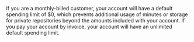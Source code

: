 If you are a monthly-billed customer, your account will have a default spending limit of $0, which prevents additional usage of minutes or storage for private repositories beyond the amounts included with your account. If you pay your account by invoice, your account will have an unlimited default spending limit.
